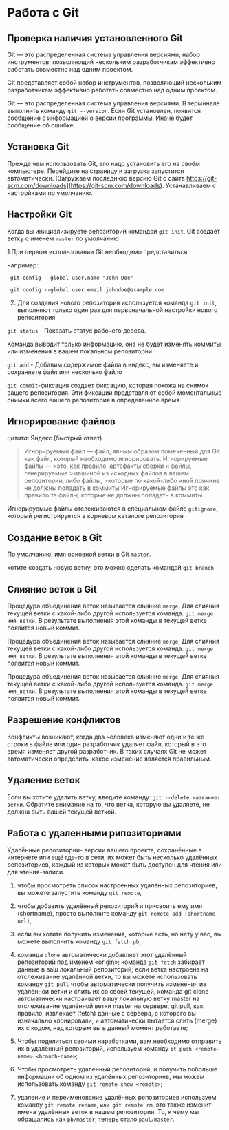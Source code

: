# Работа с Git

## Проверка наличия установленного Git

Git — это распределенная система управления версиями, набор инструментов, позволяющий нескольким разработчикам эффективно работать совместно над одним проектом.

Git представляет собой набор инструментов, позволяющий нескольким разработчикам эффективно работать совместно над одним проектом.

Git — это распределенная система управления версиями.
В терминале выполнить команду ```git --version```.
Если Git установлен, появится сообщение с информацией о версии программы. Иначе будет сообщение об ошибке.


## Установка Git

Прежде чем использовать Git, его надо установить его на своём компьютере.
Перейдите на страницу и загрузка запустится автоматически.
[Загружаем последнюю версию Git с сайта https://git-scm.com/downloads](https://git-scm.com/downloads). Устанавливаем с настройками по умолчанию.

## Настройки Git

Когда вы инициализируете репозиторий командой ```git init```, Git создаёт ветку с именем ```master``` по умолчанию

1.При первом использовании Git необходимо представиться

например:
```
 git config --global user.name "John Doe"

 git config --global user.email johndoe@example.com
 ```
2. Для создания нового репозитория используется команда ```git init```, выполняют только один раз для первоначальной настройки нового репозитория

```git status``` - Показать статус рабочего дерева.

Команда выводит только информацию, она не будет изменять коммиты или изменения в вашем локальном репозитории

```git add``` - Добавим содержимое файла в индекс, вы изменяете и сохраняете файл или несколько файло

```git commit```-фиксация создает фиксацию, которая похожа на снимок вашего репозитория. Эти фиксации представляют собой моментальные снимки всего вашего репозитория в определенное время.

## Игнорирование файлов

_цитата_:  Яндекс (быстрый ответ)

>Игнорируемый файл — файл, явным образом помеченный для Git как файл, который необходимо игнорировать. Игнорируемые файлы — >это, как правило, артефакты сборки и файлы, генерируемые >машиной из исходных файлов в вашем репозитории, либо файлы, >которые по какой-либо иной причине не должны попадать в коммиты
Игнорируемые файлы это как правило те файлы, которые не должны попадать в коммиты.

Игнорируемые файлы отслеживаются в специальном файле ```gitignore```, который регистрируется в корневом каталоге репозитория

## Создание веток в Git

По умолчанию, имя основной ветки в Git ```master```.

хотите создать новую ветку, это можно сделать командой ```git branch``` 

## Слияние веток в Git

Процедура объединения веток называется слияние ```merge```. Для слияния текущей ветки с какой-либо другой используется команда. ```git merge имя_ветки```. В результате выполнения этой команды в текущей ветке появится новый коммит.

Процедура объединения веток называется слияние ```merge```. Для слияния текущей ветки с какой-либо другой используется команда. ```git merge имя_ветки```. В результате выполнения этой команды в текущей ветке появится новый коммит.

Процедура объединения веток называется слияние ```merge```. Для слияния текущей ветки с какой-либо другой используется команда. ```git merge имя_ветки```. В результате выполнения этой команды в текущей ветке появится новый коммит.
## Разрешение конфликтов

Конфликты возникают, когда два человека изменяют одни и те же строки в файле или один разработчик удаляет файл, который в это время изменяет другой разработчик. В таких случаях Git не может автоматически определить, какое изменение является правильным.

## Удаление веток

Если вы хотите удалить ветку, введите команду: ```git --delete название-ветки```.
Обратите внимание на то, что ветка, которую вы удаляете, не должна быть вашей текущей веткой.

## Работа с удаленными рипозиториями

 Удалённые репозитории- версии вашего проекта, сохранённые в интернете или ещё где-то в сети, их может быть несколько удалённых репозиториев, каждый из которых может быть доступен для чтения или для чтения-записи.

 1. чтобы просмотреть список настроенных удалённых репозиториев, вы можете запустить команду ```git remote```,

 2.  чтобы добавить удалённый репозиторий и присвоить ему имя (shortname), просто выполните команду ```git remote add (shortname url)```,

 3.  если вы хотите получить изменения, которые есть, но нету у вас, вы можете выполнить команду ```git fetch pb```,

4. команда ```clone``` автоматически добавляет этот удалённый репозиторий под именем «origin»;
команда ```git fetch``` забирает данные в ваш локальный репозиторий;
если ветка настроена на отслеживание удалённой ветки, то вы можете использовать команду ```git pull``` чтобы автоматически получить изменения из удалённой ветки и слить их со своей текущей,  команда git clone автоматически настраивает вашу локальную ветку master на отслеживание удалённой ветки master на сервере, 
git pull, как правило, извлекает (fetch) данные с сервера, с которого вы изначально клонировали, и автоматически пытается слить (merge) их с кодом, над которым вы в данный момент работаете;

5.  Чтобы поделиться своими наработками, вам необходимо отправить их в удалённый репозиторий, используем команду ```it push <remote-name> <branch-name>```;

6. Чтобы просмотреть удаленный репозиторий, и получить побольше информации об одном из удалённых репозиториев, мы можем использовать команду ```git remote show <remote>```;

7. удаление и переименование удалённых репозиториев используем команду ```git remote rename```, ```или git remote rm```,
это также изменит имена удалённых веток в нашем репозитории. То, к чему мы обращались как ```pb/master```, теперь стало ```paul/master```.

